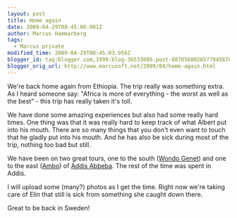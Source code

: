 ```yaml
---
layout: post
title: Home again
date: 2009-04-29T08:45:00.001Z
author: Marcus Hammarberg
tags:
  - Marcus private
modified_time: 2009-04-29T08:45:03.956Z
blogger_id: tag:blogger.com,1999:blog-36533086.post-8870568026577945878
blogger_orig_url: http://www.marcusoft.net/2009/04/home-again.html
---
```



We're back home again from Ethiopia. The trip really was something
extra. As I heard someone say: "Africa is more of everything - the worst
as well as the best" - this trip has really taken it's toll.

We have done some amazing experiences but also had some really hard
times. One thing was that it was really hard to keep track of what
Albert put into his mouth. There are so many things that you don't even
want to touch that he gladly put into his mouth. And he has also be sick
during most of the trip, nothing too bad but still.

We have been on two great tours, one to the south
(<a href="http://en.wikipedia.org/wiki/Wondo_Genet" target="_blank">Wondo
Genet</a>) and one to the east
(<a href="http://en.wikipedia.org/wiki/Ambo,_Ethiopia"
target="_blank">Ambo</a>) of
<a href="http://en.wikipedia.org/wiki/Addis_Ababa" target="_blank">Addis
Abbeba</a>. The rest of the time was spent in Addis.

I will upload some (many?) photos as I get the time. Right now we're
taking care of Elin that still is sick from something she caught down
there.

Great to be back in Sweden!
